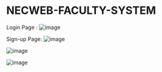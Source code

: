# NECWEB-FACULTY-SYSTEM

Login Page :
![image](https://user-images.githubusercontent.com/114220372/231877696-9b4cb518-d468-4d1e-aa04-051bbb524072.png)


 

Sign-up Page:
![image](https://user-images.githubusercontent.com/114220372/231877827-8f3f75b1-90f7-4df7-b5e5-e746868025ae.png)


![image](https://github.com/hansu03/NECWEB-FACULTY-SYSTEM/assets/114220372/0141a1ba-3401-48f2-9e4a-6539c3108d71)

 ![image](https://github.com/hansu03/NECWEB-FACULTY-SYSTEM/assets/114220372/4c746c0b-4706-4167-8534-70ca15ff1ce3)

